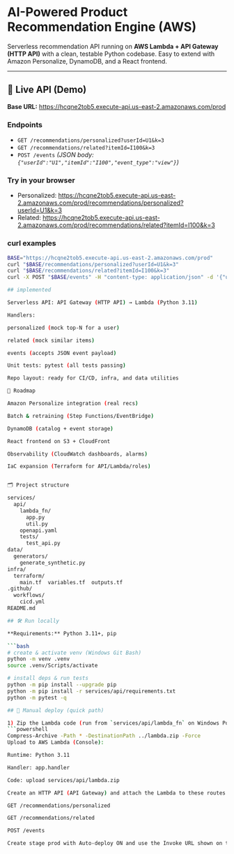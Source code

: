 # AI-Powered Product Recommendation Engine (AWS)

Serverless recommendation API running on **AWS Lambda + API Gateway (HTTP API)** with a clean, testable Python codebase. Easy to extend with Amazon Personalize, DynamoDB, and a React frontend.

---

## 🚀 Live API (Demo)

**Base URL:** https://hcqne2tob5.execute-api.us-east-2.amazonaws.com/prod

### Endpoints
- `GET /recommendations/personalized?userId=U1&k=3`
- `GET /recommendations/related?itemId=I100&k=3`
- `POST /events`  _(JSON body: `{"userId":"U1","itemId":"I100","event_type":"view"}`)_

### Try in your browser
- Personalized: https://hcqne2tob5.execute-api.us-east-2.amazonaws.com/prod/recommendations/personalized?userId=U1&k=3  
- Related: https://hcqne2tob5.execute-api.us-east-2.amazonaws.com/prod/recommendations/related?itemId=I100&k=3

### curl examples
```bash
BASE="https://hcqne2tob5.execute-api.us-east-2.amazonaws.com/prod"
curl "$BASE/recommendations/personalized?userId=U1&k=3"
curl "$BASE/recommendations/related?itemId=I100&k=3"
curl -X POST "$BASE/events" -H "content-type: application/json" -d '{"userId":"U1","itemId":"I100","event_type":"view"}'

## implemented

Serverless API: API Gateway (HTTP API) → Lambda (Python 3.11)

Handlers:

personalized (mock top-N for a user)

related (mock similar items)

events (accepts JSON event payload)

Unit tests: pytest (all tests passing)

Repo layout: ready for CI/CD, infra, and data utilities

🧭 Roadmap 

Amazon Personalize integration (real recs)

Batch & retraining (Step Functions/EventBridge)

DynamoDB (catalog + event storage)

React frontend on S3 + CloudFront

Observability (CloudWatch dashboards, alarms)

IaC expansion (Terraform for API/Lambda/roles)


🗂 Project structure

services/
  api/
    lambda_fn/
      app.py
      util.py
    openapi.yaml
    tests/
      test_api.py
data/
  generators/
    generate_synthetic.py
infra/
  terraform/
    main.tf  variables.tf  outputs.tf
.github/
  workflows/
    cicd.yml
README.md

## 🛠 Run locally

**Requirements:** Python 3.11+, pip

```bash
# create & activate venv (Windows Git Bash)
python -m venv .venv             
source .venv/Scripts/activate

# install deps & run tests
python -m pip install --upgrade pip
python -m pip install -r services/api/requirements.txt
python -m pytest -q

## 🚢 Manual deploy (quick path)

1) Zip the Lambda code (run from `services/api/lambda_fn` on Windows PowerShell):
```powershell
Compress-Archive -Path * -DestinationPath ../lambda.zip -Force
Upload to AWS Lambda (Console):

Runtime: Python 3.11

Handler: app.handler

Code: upload services/api/lambda.zip

Create an HTTP API (API Gateway) and attach the Lambda to these routes:

GET /recommendations/personalized

GET /recommendations/related

POST /events

Create stage prod with Auto-deploy ON and use the Invoke URL shown on the stage page.




